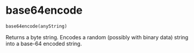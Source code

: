 # base64encode

`base64encode(anyString)`

Returns a byte string. Encodes a random (possibly with binary data) string into a base-64 encoded string.